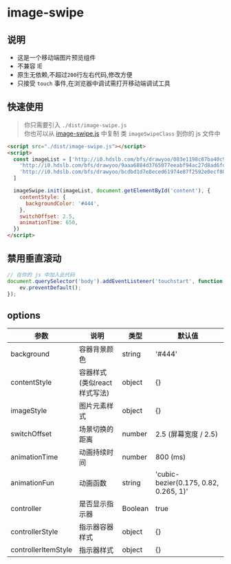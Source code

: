 
# image-swipe

## 说明
- 这是一个移动端图片预览组件
- 不兼容 IE
- 原生无依赖,不超过`200`行左右代码,修改方便
- 只接受 `touch` 事件,在浏览器中调试需打开移动端调试工具

## 快速使用
> 你只需要引入 `./dist/image-swipe.js`  
> 你也可以从 [image-swipe.js](./dist/image-swipe.js) 中复制 类 `imageSwipeClass` 到你的 js 文件中

```html
<script src="./dist/image-swipe.js"></script>
<script>
  const imageList = ['http://i0.hdslb.com/bfs/drawyoo/083e1198c87ba40c94396a130df8a3793dd7a03d.png',
    'http://i0.hdslb.com/bfs/drawyoo/9aaa6884d3765077eeabf94ac27d8ad6fd942d13.png',
    'http://i0.hdslb.com/bfs/drawyoo/bcdbd1d7e8eced61974e87f2592e0ecf80f8fff1.png'
  ]

  imageSwipe.init(imageList, document.getElementById('content'), {
    contentStyle: {
      backgroundColor: '#444',
    },
    switchOffset: 2.5,
    animationTime: 650,
  })
</script>
```

## 禁用垂直滚动
```js
// 在你的 js 中加入此代码
document.querySelector('body').addEventListener('touchstart', function (ev) {
	ev.preventDefault();
});
```

## options
参数|说明|类型|默认值
---|---|---|---
background|容器背景颜色| string|'#444'
contentStyle|容器样式(类似react样式写法)|object|{}
imageStyle|图片元素样式| object|{}
switchOffset|场景切换的距离| number|2.5 (屏幕宽度 / 2.5)
animationTime|动画持续时间| number|800 (ms)
animationFun|动画函数| string|'cubic-bezier(0.175, 0.82, 0.265, 1)'
controller|是否显示指示器| Boolean|true
controllerStyle|指示器容器样式| object|{}
controllerItemStyle|指示器样式| object|{}